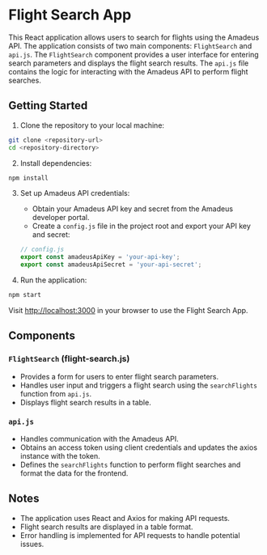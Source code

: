 

# Flight Search App

This React application allows users to search for flights using the Amadeus API. The application consists of two main components: `FlightSearch` and `api.js`. The `FlightSearch` component provides a user interface for entering search parameters and displays the flight search results. The `api.js` file contains the logic for interacting with the Amadeus API to perform flight searches.

## Getting Started

1. Clone the repository to your local machine:

```bash
git clone <repository-url>
cd <repository-directory>
```

2. Install dependencies:

```bash
npm install
```

3. Set up Amadeus API credentials:

   - Obtain your Amadeus API key and secret from the Amadeus developer portal.
   - Create a `config.js` file in the project root and export your API key and secret:

   ```javascript
   // config.js
   export const amadeusApiKey = 'your-api-key';
   export const amadeusApiSecret = 'your-api-secret';
   ```

4. Run the application:

```bash
npm start
```

Visit [http://localhost:3000](http://localhost:3000) in your browser to use the Flight Search App.

## Components

### `FlightSearch` (flight-search.js)

- Provides a form for users to enter flight search parameters.
- Handles user input and triggers a flight search using the `searchFlights` function from `api.js`.
- Displays flight search results in a table.

### `api.js`

- Handles communication with the Amadeus API.
- Obtains an access token using client credentials and updates the axios instance with the token.
- Defines the `searchFlights` function to perform flight searches and format the data for the frontend.

## Notes

- The application uses React and Axios for making API requests.
- Flight search results are displayed in a table format.
- Error handling is implemented for API requests to handle potential issues.

